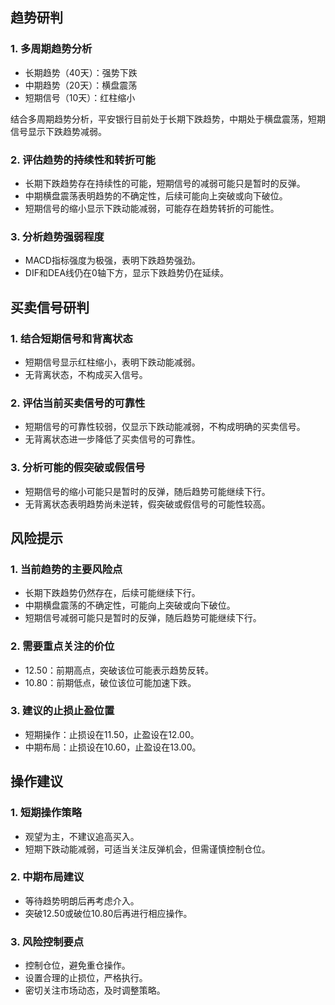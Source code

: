 ## 趋势研判

### 1. 多周期趋势分析
- 长期趋势（40天）：强势下跌
- 中期趋势（20天）：横盘震荡
- 短期信号（10天）：红柱缩小

结合多周期趋势分析，平安银行目前处于长期下跌趋势，中期处于横盘震荡，短期信号显示下跌趋势减弱。

### 2. 评估趋势的持续性和转折可能
- 长期下跌趋势存在持续性的可能，短期信号的减弱可能只是暂时的反弹。
- 中期横盘震荡表明趋势的不确定性，后续可能向上突破或向下破位。
- 短期信号的缩小显示下跌动能减弱，可能存在趋势转折的可能性。

### 3. 分析趋势强弱程度
- MACD指标强度为极强，表明下跌趋势强劲。
- DIF和DEA线仍在0轴下方，显示下跌趋势仍在延续。

## 买卖信号研判

### 1. 结合短期信号和背离状态
- 短期信号显示红柱缩小，表明下跌动能减弱。
- 无背离状态，不构成买入信号。

### 2. 评估当前买卖信号的可靠性
- 短期信号的可靠性较弱，仅显示下跌动能减弱，不构成明确的买卖信号。
- 无背离状态进一步降低了买卖信号的可靠性。

### 3. 分析可能的假突破或假信号
- 短期信号的缩小可能只是暂时的反弹，随后趋势可能继续下行。
- 无背离状态表明趋势尚未逆转，假突破或假信号的可能性较高。

## 风险提示

### 1. 当前趋势的主要风险点
- 长期下跌趋势仍然存在，后续可能继续下行。
- 中期横盘震荡的不确定性，可能向上突破或向下破位。
- 短期信号减弱可能只是暂时的反弹，随后趋势可能继续下行。

### 2. 需要重点关注的价位
- 12.50：前期高点，突破该位可能表示趋势反转。
- 10.80：前期低点，破位该位可能加速下跌。

### 3. 建议的止损止盈位置
- 短期操作：止损设在11.50，止盈设在12.00。
- 中期布局：止损设在10.60，止盈设在13.00。

## 操作建议

### 1. 短期操作策略
- 观望为主，不建议追高买入。
- 短期下跌动能减弱，可适当关注反弹机会，但需谨慎控制仓位。

### 2. 中期布局建议
- 等待趋势明朗后再考虑介入。
- 突破12.50或破位10.80后再进行相应操作。

### 3. 风险控制要点
- 控制仓位，避免重仓操作。
- 设置合理的止损位，严格执行。
- 密切关注市场动态，及时调整策略。
